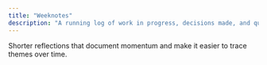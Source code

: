 ```yaml
---
title: "Weeknotes"
description: "A running log of work in progress, decisions made, and questions for the week ahead."
---
```


Shorter reflections that document momentum and make it easier to trace themes over time.
